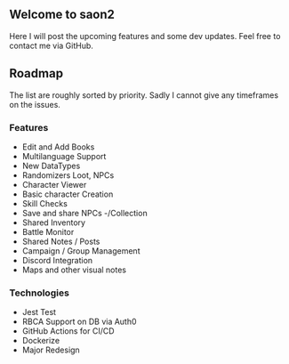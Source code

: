## Welcome to saon2

Here I will post the upcoming features and some dev updates. Feel free to contact me via GitHub. 

## Roadmap

The list are roughly sorted by priority. Sadly I cannot give any timeframes on the issues.

### Features
- Edit and Add Books
- Multilanguage Support
- New DataTypes
- Randomizers Loot, NPCs
- Character Viewer
- Basic character Creation
- Skill Checks
- Save and share NPCs -/Collection
- Shared Inventory
- Battle Monitor
- Shared Notes / Posts
- Campaign / Group Management
- Discord Integration
- Maps and other visual notes

### Technologies
- Jest Test
- RBCA Support on DB via Auth0
- GitHub Actions for CI/CD
- Dockerize
- Major Redesign
